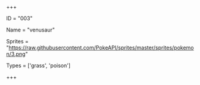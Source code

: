 




+++

ID = "003"

Name = "venusaur"

Sprites = "https://raw.githubusercontent.com/PokeAPI/sprites/master/sprites/pokemon/3.png"

Types = ['grass', 'poison']

+++


